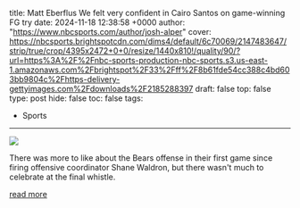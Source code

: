 title: Matt Eberflus We felt very confident in Cairo Santos on game-winning FG try
date: 2024-11-18 12:38:58 +0000
author: "https://www.nbcsports.com/author/josh-alper"
cover: https://nbcsports.brightspotcdn.com/dims4/default/6c70069/2147483647/strip/true/crop/4395x2472+0+0/resize/1440x810!/quality/90/?url=https%3A%2F%2Fnbc-sports-production-nbc-sports.s3.us-east-1.amazonaws.com%2Fbrightspot%2F33%2Fff%2F8b61fde54cc388c4bd603bb9804c%2Fhttps-delivery-gettyimages.com%2Fdownloads%2F2185288397
draft: false
top: false
type: post
hide: false
toc: false
tags:
  - Sports
---

![](https://nbcsports.brightspotcdn.com/dims4/default/6c70069/2147483647/strip/true/crop/4395x2472+0+0/resize/1440x810!/quality/90/?url=https%3A%2F%2Fnbc-sports-production-nbc-sports.s3.us-east-1.amazonaws.com%2Fbrightspot%2F33%2Fff%2F8b61fde54cc388c4bd603bb9804c%2Fhttps-delivery-gettyimages.com%2Fdownloads%2F2185288397)

There was more to like about the Bears offense in their first game since firing offensive coordinator Shane Waldron, but there wasn't much to celebrate at the final whistle.

[read more](https://www.nbcsports.com/nfl/profootballtalk/rumor-mill/news/matt-eberflus-we-felt-very-confident-in-cairo-santos-on-game-winning-fg-try)
